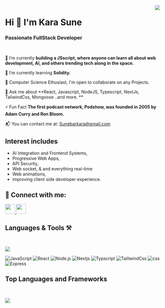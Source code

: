 <img align="right" src="https://visitor-badge.laobi.icu/badge?page_id=salesp07.salesp07" />

<h1 align="left">
<!--     <img src="https://readme-typing-svg.herokuapp.com/?font=Righteous&size=35&center=true&vCenter=true&width=500&height=70&duration=4000&lines=Hi+There!+👋;+I'm+Kara Sune+!;" /> -->
    Hi 👋 I'm Kara Sune
</h1>

<h3 align="left">
    Passionate FullStack Developer</h3>
<br/>

<div align="start">
 
  🔭 I’m currently **building a JSscript, where anyone can learn all about web development, AI, and others trending tech along in the space.**
  
  🌱 I’m currently learning **Solidity.**

  👯 Computer Science Ethusiast, I'm open to collaborate on any Projects.

  💬 Ask me about **React, Javascript, NodeJS, Typescript, NextJs, TailwindCss, Mongoose ..and more. **


  ⚡ Fun Fact **The first podcast network, Podshow, was founded in 2005 by Adam Curry and Ron Bloom.**

   📬 You can contact me at: [Sunebarkara@gmail.com](mailto:Sunebarkara@gmail.com)
 </div>

 ## Interest includes 
- AI Integration and Frontend Systems,
- Progressive Web Apps,
- API Security,
- Web socket, & and everything real-time
- Web animations,
- improving client side developer experience.

## 🔗 Connect with me:
<div align="start"> 
    <p align="left"> <a href="https://www.linkedin.com/in/sune-kara" target="_blank" rel="noreferrer"> <picture> <source media="(prefers-color-scheme: dark)" srcset="https://raw.githubusercontent.com/danielcranney/readme-generator/main/public/icons/socials/linkedin-dark.svg" /> <source media="(prefers-color-scheme: light)" srcset="https://raw.githubusercontent.com/danielcranney/readme-generator/main/public/icons/socials/linkedin.svg" /> <img src="https://raw.githubusercontent.com/danielcranney/readme-generator/main/public/icons/socials/linkedin.svg" width="32" height="32" /> </picture> </a> <a href="https://www.x.com/_kendev?s=08" target="_blank" rel="noreferrer"> <picture> <source media="(prefers-color-scheme: dark)" srcset="https://raw.githubusercontent.com/danielcranney/readme-generator/main/public/icons/socials/twitter-dark.svg" /> <source media="(prefers-color-scheme: light)" srcset="https://raw.githubusercontent.com/danielcranney/readme-generator/main/public/icons/socials/twitter.svg" /> <img src="https://raw.githubusercontent.com/danielcranney/readme-generator/main/public/icons/socials/twitter.svg" width="32" height="32" /> </picture> </a></p>
</div>

<!-- <hr/> -->
<!-- <br/> -->
 
<h2 align="left">Languages & Tools ⚒️</h2>
<br/>

<div align="left">

<img src="https://skillicons.dev/icons?i=react,javascript,nodejs,express,typescript,html,tailwind,nextjs,css" width={100}/><br>

![JavaScript](https://img.shields.io/badge/JavaScript-Expert-yellow)
![React](https://img.shields.io/badge/React-Expert-blue)
![Node.js](https://img.shields.io/badge/Node.js-Expert-yellow)
![Nextjs](https://img.shields.io/badge/Nextjs-Expert-lightgrey)
![Typscript](https://img.shields.io/badge/Typscript-Expert-blue)
![TaillwindCss](https://img.shields.io/badge/TaillwindCss-Expert-blue)
![css](https://img.shields.io/badge/css-Expert-blue)
![Express](https://img.shields.io/badge/Express-Expert-blue)

<!-- <br/> -->


## Top Languages and Frameworks
<br/>

<img src="https://skillicons.dev/icons?i=react,javascript,nodejs,express,typescript,html,tailwind" width={100}/><br>

</div>
